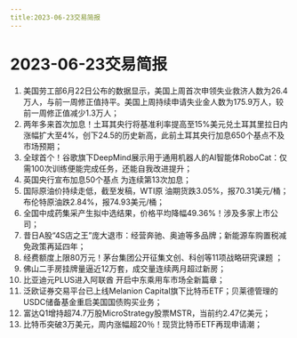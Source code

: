 ```yaml
---
title:2023-06-23交易简报
---
```

# 2023-06-23交易简报
1. 美国劳工部6月22日公布的数据显示，美国上周首次申领失业救济人数为26.4万人，与前一周修正值持平。美国上周持续申请失业金人数为175.9万人，较前一周修正值减少1.3万人；
2. 两年多来首次加息！土耳其央行将基准利率提高至15%美元兑土耳其里拉日内涨幅扩大至4%，创下24.5的历史新高，此前土耳其央行加息650个基点不及市场预期；
3. 全球首个！谷歌旗下DeepMind展示用于通用机器人的AI智能体RoboCat：仅需100次训练便能完成任务，还能自我改进提升；
4. 英国央行宣布加息50个基点 为连续第13次加息；
5. 国际原油价持续走低，截至发稿，WTI原 油期货跌3.05%，报70.31美元/桶；布伦特原油跌2.84%，报74.93美元/桶；
6. 全国中成药集采产生拟中选结果，价格平均降幅49.36%！涉及多家上市公司；
7. 昔日A股“4S店之王”庞大退市：经营奔驰、奥迪等多品牌；新能源车购置税减免政策再延四年；
8. 经费额度上限80万元！茅台集团公开征集文创、科创等11项战略研究课题 ；
9. 佛山二手房挂牌量逼近12万套，成交量连续两月超过新房；
10. 比亚迪元PL­US进入阿联酋 开启中东乘用车市场全新篇章；
11. 泛欧证券交易平台已上线Melanion Capital旗下比特币ETF；贝莱德管理的USDC储备基金重启美国国债购买业务；
12. 富达Q1增持超74.7万股MicroStrategy股票MSTR，当前约2.47亿美元；
13. 比特币突破3万美元，周内涨幅超20％！现货比特币ETF再现申请潮；